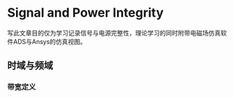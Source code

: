 
# **Signal and Power Integrity**

写此文章目的仅为学习记录信号与电源完整性，理论学习的同时附带电磁场仿真软件ADS与Ansys的仿真视图。

## 时域与频域

### 带宽定义


## 
